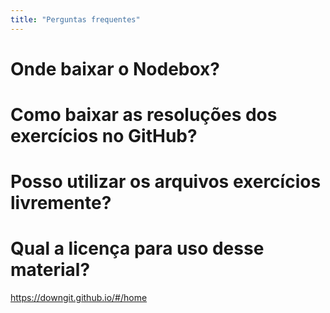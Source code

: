 ```yaml
---
title: "Perguntas frequentes"
---
```


# Onde baixar o Nodebox?


# Como baixar as resoluções dos exercícios no GitHub?


# Posso utilizar os arquivos exercícios livremente?


# Qual a licença para uso desse material?



https://downgit.github.io/#/home